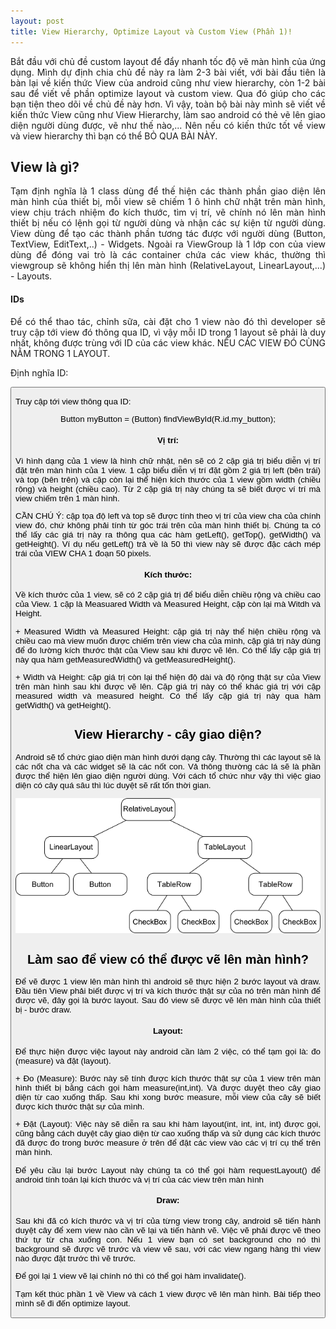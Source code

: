 ```yaml
---
layout: post
title: View Hierarchy, Optimize Layout và Custom View (Phần 1)!
---
```


<p align="justify">Bắt đầu với chủ đề custom layout để đẩy nhanh tốc độ vẽ màn hình của ứng dụng. Mình dự định chia chủ đề này ra làm 2-3 bài viết, với bài đầu tiên là bàn lại về kiến thức View của android cũng như view hierarchy, còn 1-2 bài sau để viết về phần optimize layout và custom view. Qua đó giúp cho các bạn tiện theo dõi về chủ đề này hơn. Vì vậy, toàn bộ bài này mình sẽ viết về kiến thức View cũng như View Hierarchy, làm sao android có thẻ vẽ lên giao diện người dùng được, vẽ như thế nào,... Nên nếu có kiến thức tốt về view và view hierarchy thì bạn có thể BỎ QUA BÀI NÀY.</p>

<h2>View là gì?</h2>
<p align="justify">Tạm định nghĩa là 1 class dùng để thế hiện các thành phần giao diện lên màn hình của thiết bị, mỗi view sẽ chiếm 1 ô hình chữ nhật trên màn hình, view chịu trách nhiệm đo kích thước, tìm vị trí, vẽ chính nó lên màn hình thiết bị nếu có lệnh gọi từ người dùng và nhận các sự kiện từ người dùng. View dùng để tạo các thành phần tương tác được với người dùng (Button, TextView, EditText,..) - Widgets. Ngoài ra ViewGroup là 1 lớp con của view dùng để đóng vai trò là các container chứa các view khác, thường thì viewgroup sẽ không hiển thị lên màn hình (RelativeLayout, LinearLayout,...) - Layouts.</p>

<h4>IDs</h4>
<p align="justify">Để có thể thao tác, chỉnh sữa, cài đặt cho 1 view nào đó thì developer sẽ truy cập tới view đó thông qua ID, vì vậy mỗi ID trong 1 layout sẽ phải là duy nhất, không được trùng với ID của các view khác. NẾU CÁC VIEW ĐÓ CÙNG NẰM TRONG 1 LAYOUT.</p>
<p align="justify">Định nghĩa ID:</p>
				<Button
				     android:id="@+id/my_button"
				     android:layout_width="wrap_content"
				     android:layout_height="wrap_content"
				     android:text="@string/my_button_text"/>
<p align="justify">Truy cập tới view thông qua ID:</p>
				Button myButton = (Button) findViewById(R.id.my_button);
<h4>Vị trí:</h4>
<p align="justify">Vì hình dạng của 1 view là hình chữ nhật, nên sẽ có 2 cặp giá trị biểu diễn vị trí đặt trên màn hình của 1 view. 1 cặp biểu diễn vị trí đặt gồm 2 giá trị left (bên trái) và top (bên trên) và cặp còn lại thể hiện kích thước của 1 view gồm width (chiều rộng) và height (chiều cao). Từ 2 cặp giá trị này chúng ta sẽ biết được ví trí mà view chiếm trên 1 màn hình.</p>

<p align="justify">CẦN CHÚ Ý: cặp tọa độ left và top sẽ được tính theo vị trí của view cha của chính view đó, chứ không phải tính từ góc trái trên của màn hình thiết bị. Chúng ta có thể lấy các giá trị này ra thông qua các hàm getLeft(), getTop(), getWidth() và getHeight(). Ví dụ nếu getLeft() trả về là 50 thì view này sẽ được đặc cách mép trái của VIEW CHA 1 đoạn 50 pixels.</p>

<h4>Kích thước:</h4>
<p align="justify">Về kích thước của 1 view, sẽ có 2 cặp giá trị để biểu diễn chiều rộng và chiều cao của View. 1 cặp là Measuared Width và Measured Height, cặp còn lại mà Witdh và Height.</p>
<p align="justify">+ Measured Width và Measured Height: cặp giá trị này thể hiện chiều rộng và chiều cao mà view muốn được chiếm trên view cha của mình, cặp giá trị này dùng để đo lường kích thước thật của View sau khi được vẽ lên. Có thể lấy cặp giá trị này qua hàm getMeasuredWidth() và getMeasuredHeight().</p>
<p align="justify">+ Width và Height: cặp giá trị còn lại thể hiện độ dài và độ rộng thật sự của View trên màn hình sau khi được vẽ lên. Cặp giá trị này có thể khác giá trị với cặp measured width và measured height. Có thể lấy cặp giá trị này qua hàm getWidth() và getHeight().</p>
<h2>View Hierarchy - cây giao diện?</h2>
<p align="justify">Android sẽ tổ chức giao diện màn hình dưới dạng cây. Thường thì các layout sẽ là các nốt cha và các widget sẽ là các nốt con. Vả thông thường các lá sẽ là phần được thể hiện lên giao diện người dùng. Với cách tổ chức như vậy thì việc giao diện có cây quá sâu thì lúc duyệt sẽ rất tốn thời gian.</p>

![alt tag](https://raw.githubusercontent.com/tinntt/tinntt.github.io/master/images/view-tree.png)

<h2>Làm sao để view có thể được vẽ lên màn hình?</h2>
<p align="justify">Để vẽ được 1 view lên màn hình thì android sẽ thực hiện 2 bước layout và draw. Đầu tiên View phải biết được vị trí và kích thước thật sự của nó trên màn hình để được vẽ, đây gọi là bước layout. Sau đó view sẽ được vẽ lên màn hình của thiết bị - bước draw.</p>
<h4>Layout:</h4>
<p align="justify">Để thực hiện được việc layout này android cần làm 2 việc, có thể tạm gọi là: đo (measure) và đặt (layout). </p>
<p align="justify">+ Đo (Measure): Bước này sẽ tính được kích thước thật sự của 1 view trên màn hình thiết bị bằng cách gọi hàm measure(int,int). Và được duyệt theo cây giao diện từ cao xuống thấp. Sau khi xong bước measure, mỗi view của cây sẽ biết được kích thước thật sự của mình. </p>
<p align="justify">+ Đặt (Layout): Việc này sẽ diễn ra sau khi hàm layout(int, int, int, int) được gọi, cũng bằng cách duyệt cây giao diện từ cao xuống thấp và sử dụng các kích thước đã được đo trong bước measure ở trên để đặt các view vào các vị trí cụ thể trên màn hình.</p>
<p align="justify">Để yêu cầu lại bước Layout này chúng ta có thể gọi hàm requestLayout() để android tính toán lại kích thước và vị trí của các view trên màn hình</p>
<h4>Draw:</h4>
<p align="justify">Sau khi đã có kích thước và vị trí của từng view trong cây, android sẽ tiến hành duyệt cây để xem view nào cần vẽ lại và tiến hành vẽ. Việc vẽ phải được vẽ theo thứ tự từ cha xuống con. Nếu 1 view bạn có set background cho nó thì background sẽ được vẽ trước và view vẽ sau, với các view ngang hàng thì view nào được đặt trước thì vẽ trước.</p>
<p align="justify">Để gọi lại 1 view vẽ lại chính nó thì có thể gọi hàm invalidate().</p>

<p align="justify">Tạm kết thúc phần 1 về View và cách 1 view được vẽ lên màn hình. Bài tiếp theo mình sẽ đi đến optimize layout.</p>